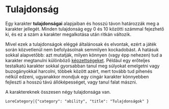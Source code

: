 # Tulajdonság

Egy karakter **tulajdonságai** alapjaiban és hosszú távon határozzák meg a karakter jellegét. Minden tulajdonság egy 0 és 10 közötti számmal fejezhető ki, és ez a szám a karakter megalkotása után ritkán változik.

Mivel ezek a tulajdonságok eléggé általánosak és elvontak, ezért a játék során közvetlenül nem befolyásolnak semmilyen kockadobást. A hatásuk sokkal alapvetőbb: azt mutatják, milyen könnyen (vagy épp nehezen) tud a karakter megtanulni különböző [képzettségeket](character:skills). Például egy erőteljes testalkatú karakter sokkal gyorsabban tanul meg súlyokat emelgetni vagy buzogányokkal harcolni, többek között azért, mert tovább tud pihenés nélkül edzeni, ugyanakkor mondjuk egy cingár karakter könnyebben fejleszti a hosszú távú állóképességet, vagy tanul falat mászni.

A karaktereknek összesen négy tulajdonsága van.

`LoreCategory|{"category": "ability", "title": "Tulajdonságok" }`